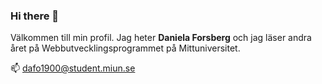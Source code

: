 ### Hi there 👋
Välkommen till min profil. Jag heter **Daniela Forsberg** och jag läser andra året på Webbutvecklingsprogrammet på Mittuniversitet. 

📫 dafo1900@student.miun.se


<!--
**dannisen/dannisen** is a ✨ _special_ ✨ repository because its `README.md` (this file) appears on your GitHub profile.

Here are some ideas to get you started:

- 🔭 I’m currently working on ...
- 🌱 I’m currently learning ...
- 👯 I’m looking to collaborate on ...
- 🤔 I’m looking for help with ...
- 💬 Ask me about ...
- 📫 How to reach me: ...
- 😄 Pronouns: ...
- ⚡ Fun fact: ...
-->

